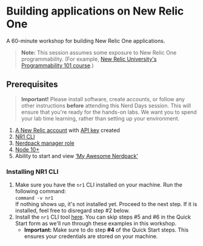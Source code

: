 # Building applications on New Relic One

A 60-minute workshop for building New Relic One applications.

> **Note:** This session assumes some exposure to New Relic One programmability. (For example, [New Relic University's Programmability 101 course](https://learn.newrelic.com/series/webcasts/live-learncast-new-relic-one-programmability).)

## Prerequisites

> **Important!** Please install software, create accounts, or follow any other instructions **before** attending this Nerd Days session. This will ensure that you're ready for the hands-on labs. We want you to spend your lab time learning, rather than setting up your environment.

1. [A New Relic account](https://newrelic.com/signup) with [API key](https://docs.newrelic.com/docs/apis/get-started/intro-apis/types-new-relic-api-keys#personal-api-key) created
2. [NR1 CLI](#installing-nr1-cli)
3. [Nerdpack manager role](https://docs.newrelic.com/docs/accounts/accounts/roles-permissions/add-update-users)
4. [Node 10+](https://nodejs.org/en/)
5. Ability to start and view [‘My Awesome Nerdpack’](https://developer.newrelic.com/build-apps/build-hello-world-app)

### Installing NR1 CLI

1. Make sure you have the `nr1` CLI installed on your machine. Run the following command:<br> ```command -v nr1``` <br> If nothing shows up, it's not installed yet. Proceed to the next step. If it is installed, feel free to disregard step #2 below.
2. Install the `nr1` CLI tool [here](https://one.newrelic.com/launcher/developer-center.launcher). You can skip steps #5 and #6 in the Quick Start form as we'll run through these examples in this workshop.
    - **Important:** Make sure to do step **#4** of the Quick Start steps. This ensures your credentials are stored on your machine.
